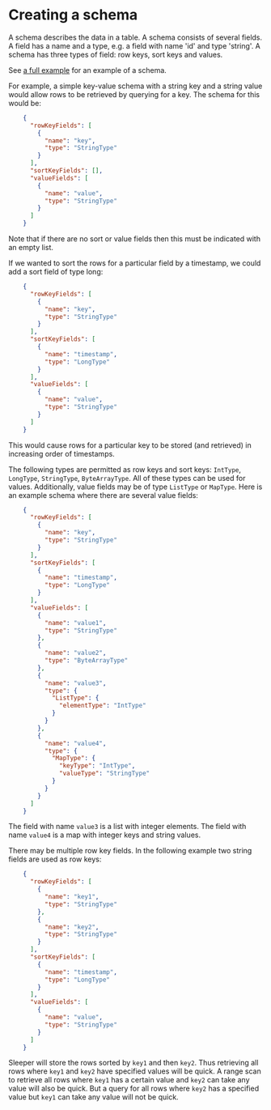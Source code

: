 Creating a schema
==================

A schema describes the data in a table. A schema consists of several fields. A field has a
name and a type, e.g. a field with name 'id' and type 'string'. A schema has three types of field:
row keys, sort keys and values.

See [a full example](../../example/full/schema.json) for an example of a schema.

For example, a simple key-value schema with a string key and a string value would allow rows to be
retrieved by querying for a key. The schema for this would be:

```JSON
    {
      "rowKeyFields": [
        {
          "name": "key",
          "type": "StringType"
        }
      ],
      "sortKeyFields": [],
      "valueFields": [
        {
          "name": "value",
          "type": "StringType"
        }
      ]
    }
```

Note that if there are no sort or value fields then this must be indicated with an empty list.

If we wanted to sort the rows for a particular field by a timestamp, we could add a sort field of type long:

```JSON
    {
      "rowKeyFields": [
        {
          "name": "key",
          "type": "StringType"
        }
      ],
      "sortKeyFields": [
        {
          "name": "timestamp",
          "type": "LongType"
        }
      ],
      "valueFields": [
        {
          "name": "value",
          "type": "StringType"
        }
      ]
    }
```

This would cause rows for a particular key to be stored (and retrieved) in increasing order of timestamps.

The following types are permitted as row keys and sort keys: `IntType`, `LongType`, `StringType`, `ByteArrayType`. All
of these types can be used for values. Additionally, value fields may be of type `ListType` or `MapType`. Here is an
example schema where there are several value fields:

```JSON
    {
      "rowKeyFields": [
        {
          "name": "key",
          "type": "StringType"
        }
      ],
      "sortKeyFields": [
        {
          "name": "timestamp",
          "type": "LongType"
        }
      ],
      "valueFields": [
        {
          "name": "value1",
          "type": "StringType"
        },
        {
          "name": "value2",
          "type": "ByteArrayType"
        },
        {
          "name": "value3",
          "type": {
            "ListType": {
              "elementType": "IntType"
            }
          }
        },
        {
          "name": "value4",
          "type": {
            "MapType": {
              "keyType": "IntType",
              "valueType": "StringType"
            }
          }
        }
      ]
    }
```

The field with name `value3` is a list with integer elements. The field with name `value4` is a map with integer keys and string values.

There may be multiple row key fields. In the following example two string fields are used as row keys:

```JSON
    {
      "rowKeyFields": [
        {
          "name": "key1",
          "type": "StringType"
        },
        {
          "name": "key2",
          "type": "StringType"
        }
      ],
      "sortKeyFields": [
        {
          "name": "timestamp",
          "type": "LongType"
        }
      ],
      "valueFields": [
        {
          "name": "value",
          "type": "StringType"
        }
      ]
    }
```

Sleeper will store the rows sorted by `key1` and then `key2`. Thus retrieving all rows where `key1`
and `key2` have specified values will be quick. A range scan to retrieve all rows where `key1` has a certain
value and `key2` can take any value will also be quick. But a query for all rows where `key2` has a specified
value but `key1` can take any value will not be quick.
